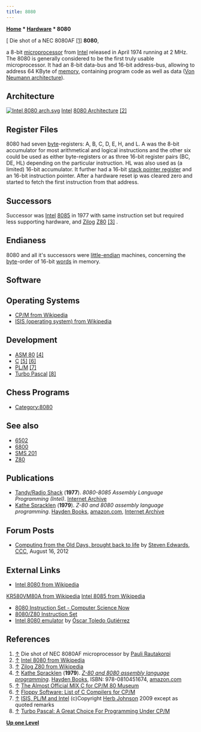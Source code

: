 ```yaml
---
title: 8080
---
```

**[Home](Home "Home") * [Hardware](Hardware "Hardware") * 8080**

\[ Die shot of a NEC 8080AF <a id="cite-note-1" href="#cite-ref-1">[1]</a>
**8080**,

a 8-bit [microprocessor](https://en.wikipedia.org/wiki/Microprocessor) from [Intel](Intel "Intel") released in April 1974 running at 2 MHz. The 8080 is generally considered to be the first truly usable microprocessor. It had an 8-bit data-bus and 16-bit address-bus, allowing to address 64 KByte of [memory](Memory "Memory"), containing program code as well as data ([Von Neumann architecture](https://en.wikipedia.org/wiki/Von_Neumann_architecture)).

## Architecture

[![Intel 8080 arch.svg](https://upload.wikimedia.org/wikipedia/commons/thumb/5/5d/Intel_8080_arch.svg/640px-Intel_8080_arch.svg.png)](https://en.wikipedia.org/wiki/Intel_8080)
[Intel](Intel "Intel") [8080 Architecture](https://en.wikipedia.org/wiki/Intel_8080) <a id="cite-note-2" href="#cite-ref-2">[2]</a>

## Register Files

8080 had seven [byte](Byte "Byte")-registers: A, B, C, D, E, H, and L. A was the 8-bit accumulator for most arithmetical and logical instructions and the other six could be used as either byte-registers or as three 16-bit register pairs (BC, DE, HL) depending on the particular instruction. HL was also used as (a limited) 16-bit accumulator. It further had a 16-bit [stack pointer register](Stack "Stack") and an 16-bit instruction pointer. After a hardware reset ip was cleared zero and started to fetch the first instruction from that address.

## Successors

Successor was [Intel](Intel "Intel") [8085](https://en.wikipedia.org/wiki/Intel_8085) in 1977 with same instruction set but required less supporting hardware, and [Zilog](https://en.wikipedia.org/wiki/Zilog) [Z80](Z80 "Z80") <a id="cite-note-3" href="#cite-ref-3">[3]</a> .

## Endianess

8080 and all it's successors were [little-endian](Little-endian "Little-endian") machines, concerning the [byte](Byte "Byte")-order of 16-bit [words](Word "Word") in memory.

## Software

## Operating Systems

- [CP/M from Wikipedia](https://en.wikipedia.org/wiki/CP/M)
- [ISIS (operating system) from Wikipedia](https://en.wikipedia.org/wiki/ISIS_%28operating_system%29)

## Development

- [ASM 80](Assembly "Assembly") <a id="cite-note-4" href="#cite-ref-4">[4]</a>
- [C](C "C") <a id="cite-note-5" href="#cite-ref-5">[5]</a> <a id="cite-note-6" href="#cite-ref-6">[6]</a>
- [PL/M](https://en.wikipedia.org/wiki/PL/M) <a id="cite-note-7" href="#cite-ref-7">[7]</a>
- [Turbo Pascal](Pascal#TurboPascal "Pascal") <a id="cite-note-8" href="#cite-ref-8">[8]</a>

## Chess Programs

- [Category:8080](Category:8080 "Category:8080")

## See also

- [6502](6502 "6502")
- [6800](6800 "6800")
- [SMS 201](SMS_201 "SMS 201")
- [Z80](Z80 "Z80")

## Publications

- [Tandy/Radio Shack](https://en.wikipedia.org/wiki/Tandy_Corporation) (**1977**). *8080-8085 Assembly Language Programming (Intel)*. [Internet Archive](http://archive.org/details/8080-8085_Assembly_Language_Programming_1977_Intel)
- [Kathe Spracklen](Kathe_Spracklen "Kathe Spracklen") (**1979**). *Z-80 and 8080 assembly language programming*. [Hayden Books](https://en.wikipedia.org/wiki/Hayden_Books), [amazon.com](http://www.amazon.com/assembly-language-programming-Hayden-computer/dp/0810451670), [Internet Archive](https://archive.org/details/z808080assemblyl00kath)

## Forum Posts

- [Computing from the Old Days, brought back to life](http://www.talkchess.com/forum3/viewtopic.php?f=7&t=44808) by [Steven Edwards](Steven_Edwards "Steven Edwards"), [CCC](CCC "CCC"), August 16, 2012

## External Links

- [Intel 8080 from Wikipedia](https://en.wikipedia.org/wiki/Intel_8080)

[KR580VM80A from Wikipedia](https://en.wikipedia.org/wiki/KR580VM80A)
[Intel 8085 from Wikipedia](https://en.wikipedia.org/wiki/Intel_8085)

- [8080 Instruction Set - Computer Science Now](http://www.comsci.us/cpu/8080/isindex.html)
- [8080/Z80 Instruction Set](http://nemesis.lonestar.org/computers/tandy/software/apps/m4/qd/opcodes.html)
- [Intel 8080 emulator](http://nanochess.org/emulator.html) by [Óscar Toledo Gutiérrez](%C3%93scar_Toledo_Guti%C3%A9rrez "Óscar Toledo Gutiérrez")

## References

1. <a id="cite-ref-1" href="#cite-note-1">↑</a> Die shot of NEC 8080AF microprocessor by [Pauli Rautakorpi](https://commons.wikimedia.org/wiki/User:Birdman86)
1. <a id="cite-ref-2" href="#cite-note-2">↑</a> [Intel 8080 from Wikipedia](https://en.wikipedia.org/wiki/Intel_8080)
1. <a id="cite-ref-3" href="#cite-note-3">↑</a> [Zilog Z80 from Wikipedia](https://en.wikipedia.org/wiki/Zilog_Z80)
1. <a id="cite-ref-4" href="#cite-note-4">↑</a> [Kathe Spracklen](Kathe_Spracklen "Kathe Spracklen") (**1979**). *[Z-80 and 8080 assembly language programming](http://www.amazon.com/assembly-language-programming-Hayden-computer/dp/0810451670)*. [Hayden Books](https://en.wikipedia.org/wiki/Hayden_Books), ISBN: 978-0810451674, [amazon.com](https://en.wikipedia.org/wiki/Amazon.com)
1. <a id="cite-ref-5" href="#cite-note-5">↑</a> [The Almost Official MIX C for CP/M 80 Museum](http://www.cpm8680.com/mix/)
1. <a id="cite-ref-6" href="#cite-note-6">↑</a> [Floppy Software: List of C Compilers for CP/M](http://floppysoftware.vacau.com/c_compilers.html)
1. <a id="cite-ref-7" href="#cite-note-7">↑</a> [ISIS, PL/M and Intel](http://www.retrotechnology.com/dri/isis.html) (c)Copyright [Herb Johnson](http://www.retrotechnology.com/) 2009 except as quoted remarks
1. <a id="cite-ref-8" href="#cite-note-8">↑</a> [Turbo Pascal: A Great Choice For Programming Under CP/M](http://techtinkering.com/2013/03/05/turbo-pascal-a-great-choice-for-programming-under-cpm/)

**[Up one Level](Hardware "Hardware")**

